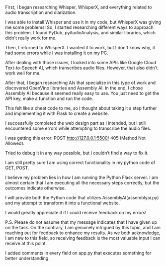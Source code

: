 First, I began researching Whisper, WhisperX, and everything related to audio transcription and diarization.  

I was able to install Whisper and use it in my code, but WhisperX was giving me some problems!  So, I started researching different ways to approach this problem. I found PyDub, pyAudioAnalysis, and similar libraries, which didn't really work for me. 

Then, I returned to WhisperX. I wanted it to work, but I don't know why, it had some errors while I was installing it on my PC. 
 
After dealing with those issues, I looked into some APIs like Google Cloud Text-to-Speech AI, which transcribes audio files. However, that also didn't work well for me. 
 
After that, I began researching AIs that specialize in this type of work and discovered OpenVino libraries and Assembly AI. In the end, I chose Assembly AI because it seemed really easy to use. You just need to get the API key, make a function and run the code. 

This felt like a cheat code to me, so I thought about taking it a step further and implementing it with Flask to create a website. 

I successfully completed the web design part as I intended, but I still encountered some errors while attempting to transcribe the audio files. 

I was getting this error:  POST http://127.0.0.1:5500/ 405 (Method Not Allowed). 

Tried to debug it in any way possible, but I couldn’t find a way to fix it. 

I am still pretty sure I am using correct functionality in my python code of GET, POST. 

I believe my problem lies in how I am running the Python Flask server. I am almost certain that I am executing all the necessary steps correctly, but the outcomes indicate otherwise. 

I will provide both the Python code that utilizes AssemblyAI(assemblyai.py) and my attempt to transform it into a functional website. 

I would greatly appreciate it if I could receive feedback on my errors!  

P.S. Please do not assume that my message indicates that I have given up on the task. On the contrary, I am genuinely intrigued by this topic, and I am reaching out for feedback to enhance my results. As we both acknowledge, I am new to this field, so receiving feedback is the most valuable input I can receive at this point. 

I added comments in every field on app.py that executes something for better understanding. 
